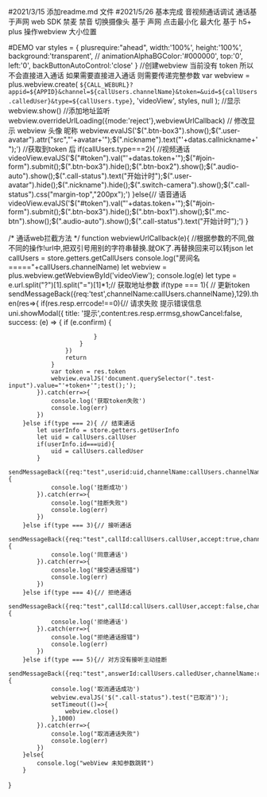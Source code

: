 #2021/3/15
添加readme.md 文件
#2021/5/26
基本完成 音视频通话调试
通话基于声网 web SDK
禁麦 禁音 切换摄像头 基于 声网
点击最小化 最大化 基于 h5+ plus 操作webview 大小位置

#DEMO
var styles = {
        plusrequire:"ahead",
        width:'100%',
        height:'100%',
        background:'transparent',
        // animationAlphaBGColor:'#000000',
        top:'0',
        left:'0',
        backButtonAutoControl:'close'
    }
    //创建webview 当前没有 token 所以不会直接进入通话 如果需要直接进入通话 则需要传递完整参数
    var webview = plus.webview.create( `${CALL_WEBURL}?appid=${APPID}&channel=${callUsers.channelName}&token=&uid=${callUsers.calledUser}&type=${callUsers.type}`, 'videoView', styles, null );
    //显示
    webview.show()
    //添加地址监听
    webview.overrideUrlLoading({mode:'reject'},webviewUrlCallback)
    // 修改显示 webview 头像 昵称
    webview.evalJS('$(".btn-box3").show();$(".user-avatar").attr("src","'+avatar+'");$(".nickname").text("'+datas.callnickname+'");')
    //获取到token 后
    if(callUsers.type===2){ //视频通话
        videoView.evalJS('$("#token").val("'+datas.token+'");$("#join-form").submit();$(".btn-box3").hide();$(".btn-box2").show();$(".audio-auto").show();$(".call-status").text("开始计时");$(".user-avatar").hide();$(".nickname").hide();$(".switch-camera").show();$(".call-status").css("margin-top","200px");')
    }else{// 语音通话
        videoView.evalJS('$("#token").val("'+datas.token+'");$("#join-form").submit();$(".btn-box3").hide();$(".btn-box1").show();$(".mc-btn").show();$(".audio-auto").show();$(".call-status").text("开始计时");')
    }

    
/* 通话web拦截方法 */
function webviewUrlCallback(e){
    //根据参数的不同,做不同的操作!url中,把双引号用别的字符串替换.就OK了.再替换回来可以转json
    let callUsers = store.getters.getCallUsers
    console.log("房间名====="+callUsers.channelName)
    let webview = plus.webview.getWebviewById('videoView');
    console.log(e)
        let type = e.url.split("?")[1].split("=")[1]*1;// 获取地址参数
        if(type === 1){ // 更新token
            sendMessageBack({req:'test',channelName:callUsers.channelName},129).then(res=>{
                if(res.resp.errcode!==0){// 请求失败 提示错误信息
                    uni.showModal({
                        title: '提示',content:res.resp.errmsg,showCancel:false,
                        success: (e) => {
                            if (e.confirm) {
                                
                            }
                        }
                    })
                    return
                }
                var token = res.token
                webview.evalJS('document.querySelector(".test-input").value="'+token+'";test();');
            }).catch(err=>{
                console.log('获取token失败')
                console.log(err)
            })
        }else if(type === 2){ // 结束通话
            let userInfo = store.getters.getUserInfo
            let uid = callUsers.callUser
            if(userInfo.id===uid){
                uid = callUsers.calledUser
            }
            sendMessageBack({req:"test",userid:uid,channelName:callUsers.channelName},126).then(res=>{
                console.log('挂断成功')
            }).catch(err=>{
                console.log("挂断失败")
                console.log(err)
            })
        }else if(type === 3){// 接听通话
            sendMessageBack({req:"test",callId:callUsers.callUser,accept:true,channelName:callUsers.channelName},120).then(res=>{
                console.log('同意通话')
            }).catch(err=>{
                console.log("接受通话报错")
                console.log(err)
            })
        }else if(type === 4){// 拒绝通话
            sendMessageBack({req:"test",callId:callUsers.callUser,accept:false,channelName:callUsers.channelName},120).then(res=>{
                console.log('拒绝通话')
            }).catch(err=>{
                console.log("拒绝通话报错")
                console.log(err)
            })
        }else if(type === 5){// 对方没有接听主动挂断
            sendMessageBack({req:"test",answerId:callUsers.calledUser,channelName:callUsers.channelName},123).then(res=>{
                console.log('取消通话成功')
                webview.evalJS('$(".call-status").test("已取消")');
                setTimeout(()=>{
                    webview.close()
                },1000)
            }).catch(err=>{
                console.log("取消通话失败")
                console.log(err)
            })
        }else{
            console.log("webView 未知参数跳转")
        }
}